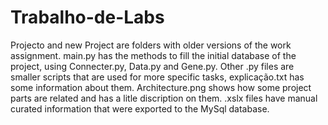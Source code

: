 # Trabalho-de-Labs
Projecto and new Project are folders with older versions of the work assignment.
main.py has the methods to fill the initial database of the project, using Connecter.py, Data.py and Gene.py.
Other .py files are smaller scripts that are used for more specific tasks, explicação.txt has some information about them.
Architecture.png shows how some project parts are related and has a litle discription on them.
.xslx files have manual curated information that were exported to the MySql database.

